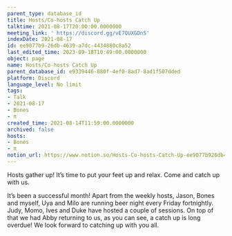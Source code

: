 ```yaml
---
parent_type: database_id
title: Hosts/Co-hosts Catch Up
talktime: 2021-08-17T20:00:00.0000000
meeting_link: ' https://discord.gg/vE7QUXGDnS'
indexDate: 2021-08-17
id: ee9077b9-26db-4639-a7dc-4434880c8a52
last_edited_time: 2023-09-18T10:49:00.0000000
object: page
name: Hosts/Co-hosts Catch Up
parent_database_id: e9339446-880f-4ef0-8ad7-8ad1f507dded
platform: Discord
language_level: No limit
tags:
- Talk
- 2021-08-17
- Bones
- π
created_time: 2021-08-14T11:59:00.0000000
archived: false
hosts:
- Bones
- π
notion_url: https://www.notion.so/Hosts-Co-hosts-Catch-Up-ee9077b926db4639a7dc4434880c8a52
---
```









Hosts gather up! It’s time to put your feet up and relax. Come and catch up with us.

It’s been a successful month! Apart from the weekly hosts, Jason, Bones and myself, Uya and Milo are running beer night every Friday fortnightly. Judy, Momo, Ives and Duke have hosted a couple of sessions. On top of that we had Abby returning to us, as you can see, a catch up is long overdue! We look forward to catching up with you all.

















